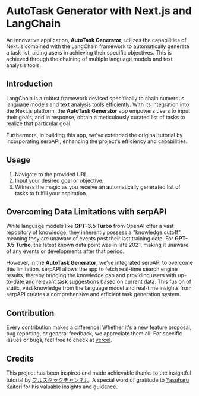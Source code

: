 # AutoTask Generator with Next.js and LangChain

An innovative application, **AutoTask Generator**, utilizes the capabilities of Next.js combined with the LangChain framework to automatically generate a task list, aiding users in achieving their specific objectives. This is achieved through the chaining of multiple language models and text analysis tools.

## Introduction

LangChain is a robust framework devised specifically to chain numerous language models and text analysis tools efficiently. With its integration into the Next.js platform, the **AutoTask Generator** app empowers users to input their goals, and in response, obtain a meticulously curated list of tasks to realize that particular goal.

Furthermore, in building this app, we've extended the original tutorial by incorporating serpAPI, enhancing the project's efficiency and capabilities.

## Usage

1. Navigate to the provided URL.
2. Input your desired goal or objective.
3. Witness the magic as you receive an automatically generated list of tasks to fulfill your aspiration.

## Overcoming Data Limitations with serpAPI

While language models like **GPT-3.5 Turbo** from OpenAI offer a vast repository of knowledge, they inherently possess a "knowledge cutoff", meaning they are unaware of events post their last training date. For **GPT-3.5 Turbo**, the latest known data point was in late 2021, making it unaware of any events or developments after that period.

However, in the **AutoTask Generator**, we've integrated serpAPI to overcome this limitation. serpAPI allows the app to fetch real-time search engine results, thereby bridging the knowledge gap and providing users with up-to-date and relevant task suggestions based on current data. This fusion of static, vast knowledge from the language model and real-time insights from serpAPI creates a comprehensive and efficient task generation system.

## Contribution

Every contribution makes a difference! Whether it's a new feature proposal, bug reporting, or general feedback, we appreciate them all. For specific issues or bugs, feel free to check at [vercel](https://lang-chain-auto-task-generator.vercel.app/).

## Credits

This project has been inspired and made achievable thanks to the insightful tutorial by [フルスタックチャンネル](https://www.youtube.com/watch?v=4L9gLSb4yzU&ab_channel=%E3%83%95%E3%83%AB%E3%82%B9%E3%82%BF%E3%83%83%E3%82%AF%E3%83%81%E3%83%A3%E3%83%B3%E3%83%8D%E3%83%AB). A special word of gratitude to [Yasuharu Kaitori](https://www.linkedin.com/in/haruyasu/) for his valuable insights and guidance.
